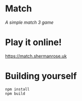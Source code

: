 # Match 
_A simple match 3 game_


# Play it online!
https://match.shermanrose.uk

# Building yourself 

```
npm install
npm build
```
